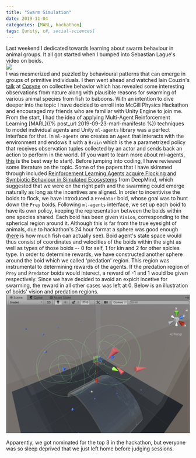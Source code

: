 ```yaml
---
title: "Swarm Simulation"
date: 2019-11-04
categories: [MARL, hackathon]
tags: [unity, c#, social-sciences]
---
```


Last weekend I dedicated towards learning about swarm behaviour in animal groups. 
It all got started when I bumped into Sebastian Lague's video on boids.  
[<img src="https://camo.githubusercontent.com/cb8a79994f04c8c2ca31da7f49a91837e4ab2324/68747470733a2f2f692e696d6775722e636f6d2f513145343838752e706e67" width="50%">](https://www.youtube.com/watch?v=bqtqltqcQhw)  
I was mesmerized and puzzled by behavioural patterns that can emerge in groups of primitive individuals. 
I then went ahead and watched Iain Couzin's [talk](https://www.youtube.com/watch?v=lWHYFoFRY34) 
at [Cosyne](http://www.cosyne.org) on collective behavior which has revealed some interesting observations from nature 
along with plausible reasons for swarming of various animal species from fish to baboons. 
With an intention to dive deeper into the topic I have decided to enroll into McGill Physics Hackathon and 
encouraged my friends who are familiar with Unity Engine to join me.  
From the start, I had the idea of applying Multi-Agent Reinforcement Learning [MARL]({% post_url 2019-09-23-marl-manifesto %})
 techniques to model individual 
agents and Unity `ml-agents` library was a perfect interface for that. In `ml-agents` one creates an ``Agent`` 
that interacts with the environment and endows it with a `Brain` which is the a parametrized policy that receives 
observation tuples collected by an actor and sends back an action to perform in the world. 
(If you want to learn more about ml-agents, [this](https://github.com/Unity-Technologies/ml-agents/blob/master/docs/Getting-Started-with-Balance-Ball.md) 
is the best way to start). 
Before jumping into coding, I have reviewed some literature on the topic. 
Some of the papers that I have skimmed through included [Reinforcement Learning Agents acquire Flocking and Symbiotic Behaviour in Simulated Ecosystems](https://www.mitpressjournals.org/doi/pdf/10.1162/isal_a_00148) 
from DeepMind, which suggested that we were on the right path and the swarming could emerge naturally as long 
as the incentives are aligned. In order to incentivise the boids to flock, we have introduced a `Predator` boid, 
whose goal was to hunt down the `Prey` boids. 
Following `ml-agents` interface, we set up each boid to have its own policy, keeping the representation between the 
boids within one species shared. Each boid has been given `Vision`, corresponding to the spherical region around it. 
Although this is far from the true eyesight of animals, due to hackathon's 24 hour format a sphere was good enough 
([here](https://www.earthlife.net/fish/images/anatomy/s-vision.gif) is how much fish can actually see). 
Boid agent's state space would thus consist of coordinates and velocities of the boids within the sight as well as 
types of those boids -- 0 for self, 1 for kin and 2 for other spicies type. 
In order to determine rewards, we have constructed another sphere around the boid which we called 'predation' region. 
This region was instrumental to determining rewards of the agents. 
If the predation region of `Prey` and `Predator` boids would interect, a reward of -1 and 1 would be given respectively. 
Since we have decided to avoid an expicit incetive for swarming, the reward in all other cases was left at 0. 
Below is an illustration of boids' vision and predation regions. 
![The Vision (outer sphere) and predation region (inner sphere) of both the smaller prey boid (blue) and a bigger predator boid (red)](../assets/boid_vision.png) 


Apparently, we got nominated for the top 3 in the hackathon, but everyone was so sleep deprived that we just left home before judging sessions.


